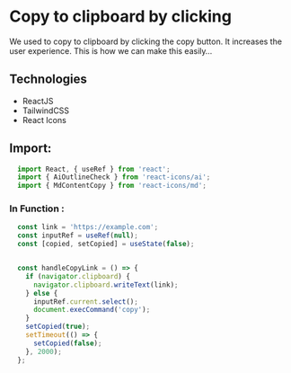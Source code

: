 # Copy to clipboard by clicking
We used to copy to clipboard by clicking the copy button. It increases the user experience. This is how we can make this easily…

## Technologies
- ReactJS
- TailwindCSS
- React Icons

## Import: 
```jsx
  import React, { useRef } from 'react';
  import { AiOutlineCheck } from 'react-icons/ai';
  import { MdContentCopy } from 'react-icons/md';
```

### In Function :
```jsx
  const link = 'https://example.com';
  const inputRef = useRef(null);
  const [copied, setCopied] = useState(false);


  const handleCopyLink = () => {
    if (navigator.clipboard) {
      navigator.clipboard.writeText(link);
    } else {
      inputRef.current.select();
      document.execCommand('copy');
    }
    setCopied(true);
    setTimeout(() => {
      setCopied(false);
    }, 2000);
  };
```
